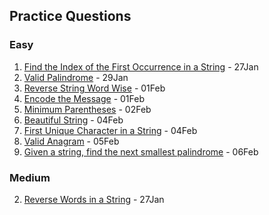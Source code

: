 ## Practice Questions


### Easy
1. [Find the Index of the First Occurrence in a String](https://leetcode.com/problems/find-the-index-of-the-first-occurrence-in-a-string/description/) - 27Jan
3. [Valid Palindrome](https://leetcode.com/problems/valid-palindrome/description/) - 29Jan
4. [Reverse String Word Wise](https://www.codingninjas.com/studio/problems/reverse-string-word-wise_1262348?utm_source=youtube&utm_medium=affiliate&utm_campaign=parikh_youtube) - 01Feb
5. [Encode the Message](https://www.codingninjas.com/studio/problems/encode-the-message_699836?utm_source=youtube&utm_medium=affiliate&utm_campaign=parikh_youtube) - 01Feb
6. [Minimum Parentheses](https://www.codingninjas.com/studio/problems/mnfrj_1075018) - 02Feb
7. [Beautiful String](https://www.codingninjas.com/studio/problems/beautiful-string_1115625) - 04Feb
8. [First Unique Character in a String](https://leetcode.com/problems/first-unique-character-in-a-string/description/) - 04Feb
9. [Valid Anagram](https://leetcode.com/problems/valid-anagram/description/) - 05Feb
10. [Given a string, find the next smallest palindrome](https://www.codingninjas.com/studio/problems/given-a-string-find-the-next-smallest-palindrome_874577) - 06Feb

### Medium
2. [Reverse Words in a String](https://leetcode.com/problems/reverse-words-in-a-string/description/) - 27Jan

